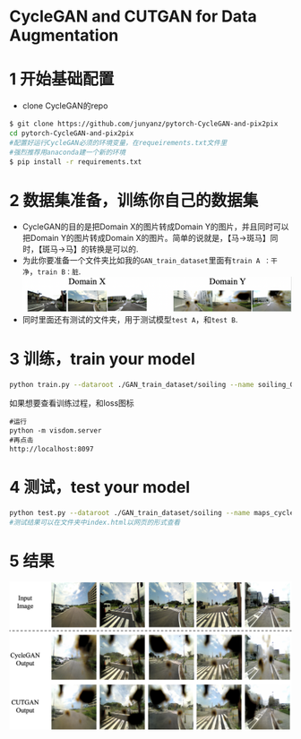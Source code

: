 
# CycleGAN and CUTGAN for Data Augmentation

#  1 开始基础配置

- clone CycleGAN的repo
```sh
$ git clone https://github.com/junyanz/pytorch-CycleGAN-and-pix2pix
cd pytorch-CycleGAN-and-pix2pix
#配置好运行CycleGAN必须的环境变量，在requeirements.txt文件里
#强烈推荐用anaconda建一个新的环境
$ pip install -r requirements.txt
```
#  2 数据集准备，训练你自己的数据集
- CycleGAN的目的是把Domain X的图片转成Domain Y的图片，并且同时可以把Domain Y的图片转成Domain X的图片。简单的说就是，【马→斑马】同时，【斑马→马】的转换是可以的.
- 为此你要准备一个文件夹比如我的```GAN_train_dataset```里面有```train A ：干净```，```train B：脏```.
![Image text](https://github.com/Leozyc-waseda/GAN-for-Data-Augmentation/blob/main/domainX2DomainY.png)
- 同时里面还有测试的文件夹，用于测试模型```test A```，和```test B```.

#  3 训练，train your model
```sh
python train.py --dataroot ./GAN_train_dataset/soiling --name soiling_GAN --model cycle_gan
```
如果想要查看训练过程，和loss图标
```
#运行
python -m visdom.server
#再点击
http://localhost:8097
```
#  4 测试，test your model
```sh
python test.py --dataroot ./GAN_train_dataset/soiling --name maps_cyclegan --model cycle_gan
#测试结果可以在文件夹中index.html以网页的形式查看

```

#  5 结果
![Image text](https://github.com/Leozyc-waseda/GAN-for-Data-Augmentation/blob/main/result1.png)


